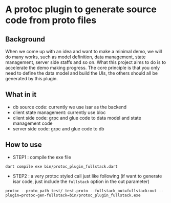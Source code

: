 # A protoc plugin to generate source code from proto files

## Background

When we come up with an idea and want to make a minimal demo, we will do many works, such as model definition, data management, state management, server side staffs and so on. What this project aims to do is to accelerate the demo making progress. The core principle is that you only need to define the data model and build the UIs, the others should all be generated by this plugin.

## What in it

* db source code: currently we use isar as the backend
* client state management: currently use bloc
* client side code: grpc and glue code to data model and state management code
* server side code: grpc and glue code to db

## How to use

* STEP1 : compile the exe file

```
dart compile exe bin/protoc_plugin_fullstack.dart
```

* STEP2 : a very protoc styled call just like following (if want to generate isar code, just include the `fullstack` option in the out parameter)

```
protoc --proto_path test/ test.proto --fullstack_out=fullstack:out --plugin=protoc-gen-fullstack=bin/protoc_plugin_fullstack.exe
```